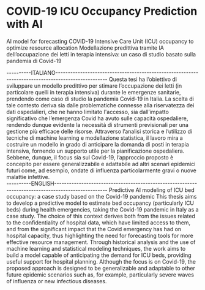 # COVID-19 ICU Occupancy Prediction with AI
 AI model for forecasting COVID-19 Intensive Care Unit (ICU) occupancy to optimize resource allocation
Modellazione predittiva tramite IA dell’occupazione dei letti in terapia intensiva: un caso di studio basato sulla pandemia di Covid-19

----------ITALIANO---------------------------------------------------------------------------------------------------
Questa tesi ha l’obiettivo di sviluppare un modello predittivo per stimare l’occupazione dei letti (in particolare quelli in terapia intensiva) durante le emergenze sanitarie, prendendo come caso di studio la pandemia Covid-19 in Italia.
La scelta di tale contesto deriva sia dalle problematiche connesse alla riservatezza dei dati ospedalieri, che ne hanno limitato l'accesso, sia dall’impatto significativo che l’emergenza Covid ha avuto sulle capacità ospedaliere, rendendo dunque evidente la necessità di strumenti previsionali per una gestione più efficace delle risorse.
Attraverso l’analisi storica e l’utilizzo di tecniche di machine learning e modellazione statistica, il lavoro mira a costruire un modello in grado di anticipare la domanda di posti in terapia intensiva, fornendo un supporto utile per la pianificazione ospedaliera.
Sebbene, dunque, il focus sia sul Covid-19, l’approccio proposto è concepito per essere generalizzabile e adattabile ad altri scenari epidemici futuri come, ad esempio, ondate di influenza particolarmente gravi o nuove malattie infettive.											
----------ENGLISH---------------------------------------------------------------------------------------------------
Predictive AI modeling of ICU bed occupancy: a case study based on the Covid-19 pandemic
This thesis aims to develop a predictive model to estimate bed occupancy (particularly ICU beds) during health emergencies, taking the Covid-19 pandemic in Italy as a case study.
The choice of this context derives both from the issues related to the confidentiality of hospital data, which have limited access to them, and from the significant impact that the Covid emergency has had on hospital capacity, thus highlighting the need for forecasting tools for more effective resource management.
Through historical analysis and the use of machine learning and statistical modeling techniques, the work aims to build a model capable of anticipating the demand for ICU beds, providing useful support for hospital planning.
Although the focus is on Covid-19, the proposed approach is designed to be generalizable and adaptable to other future epidemic scenarios such as, for example, particularly severe waves of influenza or new infectious diseases.
